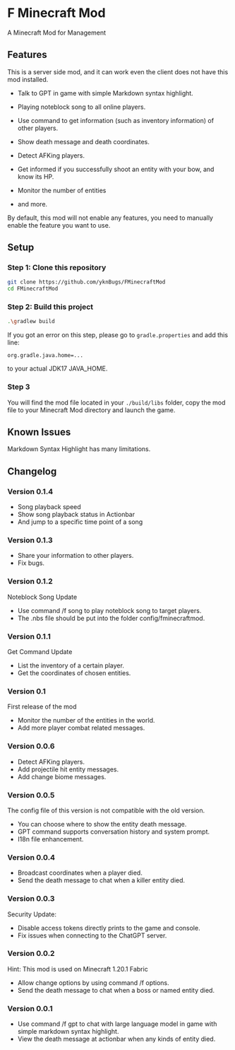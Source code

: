 # F Minecraft Mod

A Minecraft Mod for Management

## Features

This is a server side mod, and it can work even the client does not have this mod installed.

- Talk to GPT in game with simple Markdown syntax highlight.

- Playing noteblock song to all online players.

- Use command to get information (such as inventory information) of other players.

- Show death message and death coordinates.

- Detect AFKing players.

- Get informed if you successfully shoot an entity with your bow, and know its HP.

- Monitor the number of entities

- and more.

By default, this mod will not enable any features, you need to manually enable the feature you want to use.

## Setup

### Step 1: Clone this repository

```bash
git clone https://github.com/yknBugs/FMinecraftMod
cd FMinecraftMod
```

### Step 2: Build this project

```bash
.\gradlew build
```

If you got an error on this step, please go to `gradle.properties` and add this line:

```text
org.gradle.java.home=...
```

to your actual JDK17 JAVA_HOME.

### Step 3

You will find the mod file located in your `./build/libs` folder, copy the mod file to your Minecraft Mod directory and launch the game.

## Known Issues

Markdown Syntax Highlight has many limitations.

## Changelog

### Version 0.1.4

- Song playback speed
- Show song playback status in Actionbar
- And jump to a specific time point of a song

### Version 0.1.3

- Share your information to other players.
- Fix bugs.

### Version 0.1.2

Noteblock Song Update

- Use command /f song to play noteblock song to target players.
- The .nbs file should be put into the folder config/fminecraftmod.

### Version 0.1.1

Get Command Update

- List the inventory of a certain player.
- Get the coordinates of chosen entities.

### Version 0.1

First release of the mod

- Monitor the number of the entities in the world.
- Add more player combat related messages.

### Version 0.0.6

- Detect AFKing players.
- Add projectile hit entity messages.
- Add change biome messages.

### Version 0.0.5

The config file of this version is not compatible with the old version.

- You can choose where to show the entity death message.
- GPT command supports conversation history and system prompt.
- I18n file enhancement.

### Version 0.0.4

- Broadcast coordinates when a player died.
- Send the death message to chat when a killer entity died.

### Version 0.0.3

Security Update:

- Disable access tokens directly prints to the game and console.
- Fix issues when connecting to the ChatGPT server.

### Version 0.0.2

Hint: This mod is used on Minecraft 1.20.1 Fabric

- Allow change options by using command /f options.
- Send the death message to chat when a boss or named entity died.

### Version 0.0.1

- Use command /f gpt to chat with large language model in game with simple markdown syntax highlight.
- View the death message at actionbar when any kinds of entity died.
